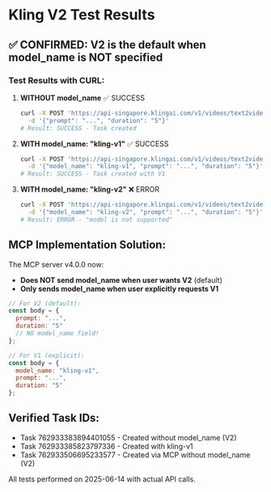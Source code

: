 # Kling V2 Test Results

## ✅ CONFIRMED: V2 is the default when model_name is NOT specified

### Test Results with CURL:

1. **WITHOUT model_name** ✅ SUCCESS
   ```bash
   curl -X POST 'https://api-singapore.klingai.com/v1/videos/text2video' \
     -d '{"prompt": "...", "duration": "5"}'
   # Result: SUCCESS - Task created
   ```

2. **WITH model_name: "kling-v1"** ✅ SUCCESS
   ```bash
   curl -X POST 'https://api-singapore.klingai.com/v1/videos/text2video' \
     -d '{"model_name": "kling-v1", "prompt": "...", "duration": "5"}'
   # Result: SUCCESS - Task created with V1
   ```

3. **WITH model_name: "kling-v2"** ❌ ERROR
   ```bash
   curl -X POST 'https://api-singapore.klingai.com/v1/videos/text2video' \
     -d '{"model_name": "kling-v2", "prompt": "...", "duration": "5"}'
   # Result: ERROR - "model is not supported"
   ```

## MCP Implementation Solution:

The MCP server v4.0.0 now:
- **Does NOT send model_name when user wants V2** (default)
- **Only sends model_name when user explicitly requests V1**

```javascript
// For V2 (default):
const body = {
  prompt: "...",
  duration: "5"
  // NO model_name field!
};

// For V1 (explicit):
const body = {
  model_name: "kling-v1",
  prompt: "...",
  duration: "5"
};
```

## Verified Task IDs:
- Task 762933383894401055 - Created without model_name (V2)
- Task 762933385823797336 - Created with kling-v1
- Task 762933506695233577 - Created via MCP without model_name (V2)

All tests performed on 2025-06-14 with actual API calls.